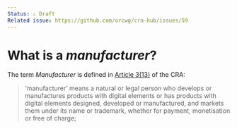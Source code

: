 ```yaml
---
Status: ⚠️ Draft
Related issue: https://github.com/orcwg/cra-hub/issues/59
---
```


# What is a _manufacturer_?

The term _Manufacturer_ is defined in [Article 3(13)][] of the CRA:

> ‘manufacturer’ means a natural or legal person who develops or manufactures products with digital elements or has products with digital elements designed, developed or manufactured, and markets them under its name or trademark, whether for payment, monetisation or free of charge;

[Article 3(13)]: https://eur-lex.europa.eu/legal-content/EN/TXT/HTML/?uri=OJ:L_202402847#art_3
